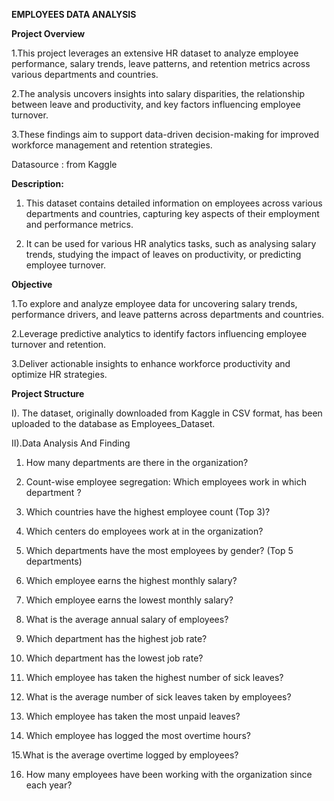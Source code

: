 
**EMPLOYEES DATA ANALYSIS**

**Project Overview**

1.This project leverages an extensive HR dataset to analyze employee performance, salary trends, leave patterns, and retention metrics across various departments and countries.

2.The analysis uncovers insights into salary disparities, the relationship between leave and productivity, and key factors influencing employee turnover. 

3.These findings aim to support data-driven decision-making for improved workforce management and retention strategies.

Datasource : from Kaggle 

**Description:**

1.	This dataset contains detailed information on employees across various departments and countries, capturing key aspects of their employment and performance metrics.
  

2.	It can be used for various HR analytics tasks, such as analysing salary trends, studying the impact of leaves on productivity, or predicting employee turnover.


**Objective**

1.To explore and analyze employee data for uncovering salary trends, performance drivers, and leave patterns across departments and countries. 

2.Leverage predictive analytics to identify factors influencing employee turnover and retention. 

3.Deliver actionable insights to enhance workforce productivity and optimize HR strategies.


**Project Structure**


I). The dataset, originally downloaded from Kaggle in CSV format, has been uploaded to the database as Employees_Dataset.


II).Data Analysis And Finding

1.	How many departments are there in the organization?

2.	Count-wise employee segregation: Which employees work in which department ?

3.	Which countries have the highest employee count (Top 3)?

4.	Which centers do employees work at in the organization?

5.	Which departments have the most employees by gender? (Top 5 departments)

6.	Which employee earns the highest monthly salary?
  
7.	Which employee earns the lowest monthly salary?

8.	What is the average annual salary of employees?

9.	Which department has the highest job rate?

10.	Which department has the lowest job rate?

11.	Which employee has taken the highest number of sick leaves?

12.	What is the average number of sick leaves taken by employees?

13.	Which employee has taken the most unpaid leaves?

14.	Which employee has logged the most overtime hours?

15.What is the average overtime logged by employees?

16.	How many employees have been working with the organization since each year?






